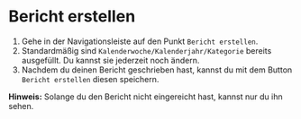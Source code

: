 # Bericht erstellen

1. Gehe in der Navigationsleiste auf den Punkt `Bericht erstellen`.
2. Standardmäßig sind `Kalenderwoche/Kalenderjahr/Kategorie` bereits ausgefüllt. Du kannst sie jederzeit noch ändern.
3. Nachdem du deinen Bericht geschrieben hast, kannst du mit dem Button `Bericht erstellen` diesen speichern.

**Hinweis:** Solange du den Bericht nicht eingereicht hast, kannst nur du ihn sehen.
